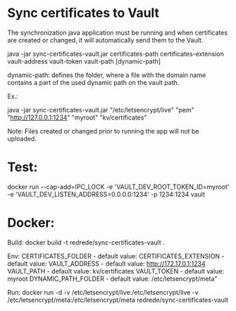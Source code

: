 # Sync certificates to Vault

The synchronization java application must be running and when certificates are created or changed, it will automatically send them to the Vault.

java -jar sync-certificates-vault.jar certificates-path certificates-extension vault-address vault-token  vault-path [dynamic-path]

dynamic-path: defines the folder, where a file with the domain name contains a part of the used dynamic path on the vault path.

Ex.:

java -jar sync-certificates-vault.jar "/etc/letsencrypt/live" "pem" "http://127.0.0.1:1234" "myroot" "kv/certificates"

Note: Files created or changed prior to running the app will not be uploaded.

# Test:

docker run --cap-add=IPC_LOCK -e 'VAULT_DEV_ROOT_TOKEN_ID=myroot' -e 'VAULT_DEV_LISTEN_ADDRESS=0.0.0.0:1234' -p 1234:1234 vault

# Docker:

Build:
docker build -t redrede/sync-certificates-vault .

Env:
CERTIFICATES_FOLDER - default value: 
CERTIFICATES_EXTENSION - default value: 
VAULT_ADDRESS - default value: http://172.17.0.1:1234
VAULT_PATH - default value: kv/certificates
VAULT_TOKEN - default value: myroot
DYNAMIC_PATH_FOLDER - default value: /etc/letsencrypt/meta"

Run:
docker run -d -v /etc/letsencrypt/live:/etc/letsencrypt/live -v /etc/letsencrypt/meta:/etc/letsencrypt/meta redrede/sync-certificates-vault 



